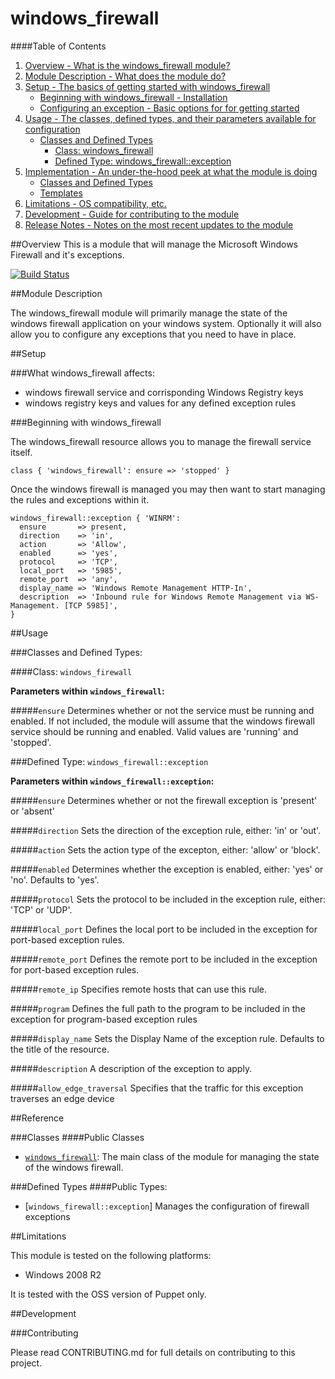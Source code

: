 # windows_firewall

####Table of Contents

1. [Overview - What is the windows_firewall module?](#overview)
2. [Module Description - What does the module do?](#module-description)
3. [Setup - The basics of getting started with windows_firewall](#setup)
    * [Beginning with windows_firewall - Installation](#beginning-with-windows_firewall)
    * [Configuring an exception - Basic options for for getting started](#configure-an-exception)
4. [Usage - The classes, defined types, and their parameters available for configuration](#usage)
    * [Classes and Defined Types](#classes-and-defined-types)
        * [Class: windows_firewall](#class-windows_firewall)
        * [Defined Type: windows_firewall::exception](#defined-type-exception)
5. [Implementation - An under-the-hood peek at what the module is doing](#implementation)
    * [Classes and Defined Types](#classes-and-defined-types)
    * [Templates](#templates)
6. [Limitations - OS compatibility, etc.](#limitations)
7. [Development - Guide for contributing to the module](#development)
8. [Release Notes - Notes on the most recent updates to the module](#release-notes)

##Overview
This is a module that will manage the Microsoft Windows Firewall and it's exceptions.

[![Build Status](https://secure.travis-ci.org/puppet-community/puppet-windows_firewall.png)](http://travis-ci.org/puppet-community/puppet-windows_firewall)

##Module Description

The windows_firewall module will primarily manage the state of the windows firewall application on your windows system. Optionally it will also
allow you to configure any exceptions that you need to have in place.

##Setup

###What windows_firewall affects:

* windows firewall service and corrisponding Windows Registry keys
* windows registry keys and values for any defined exception rules

###Beginning with windows_firewall

The windows_firewall resource allows you to manage the firewall service itself.

	class { 'windows_firewall': ensure => 'stopped' }

Once the windows firewall is managed you may then want to start managing the rules and exceptions within it.

    windows_firewall::exception { 'WINRM':
      ensure       => present,
      direction    => 'in',
      action       => 'Allow',
      enabled      => 'yes',
      protocol     => 'TCP',
      local_port   => '5985',
      remote_port  => 'any',
      display_name => 'Windows Remote Management HTTP-In',
      description  => 'Inbound rule for Windows Remote Management via WS-Management. [TCP 5985]',
    }

##Usage

###Classes and Defined Types:

####Class: `windows_firewall`

**Parameters within `windows_firewall`:**

#####`ensure`
Determines whether or not the service must be running and enabled. If not included, the module will assume that the windows firewall service should be running and enabled. Valid values are 'running' and 'stopped'.

###Defined Type: `windows_firewall::exception`

**Parameters within `windows_firewall::exception`:**

#####`ensure`
Determines whether or not the firewall exception is 'present' or 'absent'

#####`direction`
Sets the direction of the exception rule, either: 'in' or 'out'.

#####`action`
Sets the action type of the excepton, either: 'allow' or 'block'.

#####`enabled`
Determines whether the exception is enabled, either: 'yes' or 'no'. Defaults to 'yes'.

#####`protocol`
Sets the protocol to be included in the exception rule, either: 'TCP' or 'UDP'.

#####`local_port`
Defines the local port to be included in the exception for port-based exception rules.

#####`remote_port`
Defines the remote port to be included in the exception for port-based exception rules.

#####`remote_ip`
Specifies remote hosts that can use this rule.

#####`program`
Defines the full path to the program to be included in the exception for program-based exception rules

#####`display_name`
Sets the Display Name of the exception rule. Defaults to the title of the resource.

#####`description`
A description of the exception to apply.

#####`allow_edge_traversal`
Specifies that the traffic for this exception traverses an edge device

##Reference

###Classes
####Public Classes
* [`windows_firewall`](#class-windows_firewall): The main class of the module for managing the state of the windows firewall.

###Defined Types
####Public Types:
* [`windows_firewall::exception`] Manages the configuration of firewall exceptions

##Limitations

This module is tested on the following platforms:

* Windows 2008 R2

It is tested with the OSS version of Puppet only.

##Development

###Contributing

Please read CONTRIBUTING.md for full details on contributing to this project.
